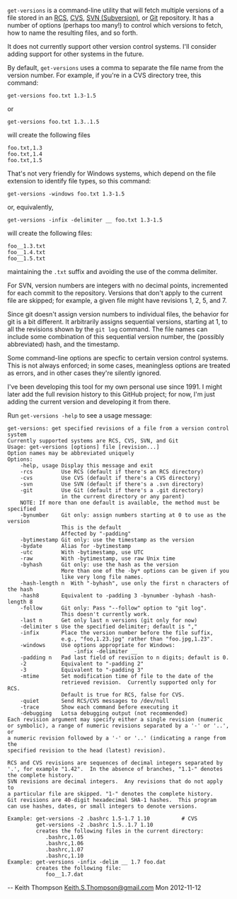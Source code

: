 `get-versions` is a command-line utility that will fetch multiple
versions of a file stored in an
[RCS](http://www.gnu.org/software/rcs/),
[CVS](http://www.nongnu.org/cvs/),
[SVN (Subversion)](http://subversion.apache.org/), or
[Git](http://git-scm.com/)
repository. It has a number of options (perhaps too many!) to control
which versions to fetch, how to name the resulting files, and so forth.

It does not currently support other version control systems.
I'll consider adding support for other systems in the future.

By default, `get-versions` uses a comma to separate the file name from
the version number.  For example, if you're in a CVS directory tree,
this command:

    get-versions foo.txt 1.3-1.5

or

    get-versions foo.txt 1.3..1.5

will create the following files

    foo.txt,1.3
    foo.txt,1.4
    foo.txt,1.5

That's not very friendly for Windows systems, which depend on the
file extension to identify file types, so this command:

    get-versions -windows foo.txt 1.3-1.5

or, equivalently, 

    get-versions -infix -delimiter __ foo.txt 1.3-1.5

will create the following files:

    foo__1.3.txt
    foo__1.4.txt
    foo__1.5.txt

maintaining the `.txt` suffix and avoiding the use of the comma
delimiter.

For SVN, version numbers are integers with no decimal points,
incremented for each commit to the repository.  Versions that don't
apply to the current file are skipped; for example, a given file
might have revisions 1, 2, 5, and 7.

Since git doesn't assign version numbers to individual files,
the behavior for git is a bit different.  It arbitrarily assigns
sequential versions, starting at 1, to all the revisions shown by the
`git log` command.  The file names can include some combination of
this sequential version number, the (possibly abbreviated) hash,
and the timestamp.

Some command-line options are specfic to certain version control
systems.  This is not always enforced; in some cases, meaningless
options are treated as errors, and in other cases they're silently
ignored.

I've been developing this tool for my own personal use since 1991.
I might later add the full revision history to this GitHub project; for
now, I'm just adding the current version and developing it from there.

Run `get-versions -help` to see a usage message:

    get-versions: get specified revisions of a file from a version control system
    Currently supported systems are RCS, CVS, SVN, and Git
    Usage: get-versions [options] file [revision...]
    Option names may be abbreviated uniquely
    Options:
        -help, usage Display this message and exit
        -rcs         Use RCS (default if there's an RCS directory)
        -cvs         Use CVS (default if there's a CVS directory)
        -svn         Use SVN (default if there's a .svn directory)
        -git         Use Git (default if there's a .git directory)
                     in the current directory or any parent)
        NOTE: If more than one default is available, the method must be specified
        -bynumber    Git only: assign numbers starting at 0 to use as the version
                     This is the default
                     Affected by "-padding"
        -bytimestamp Git only: use the timestamp as the version
        -bydate      Alias for -bytimestamp
        -utc         With -bytimestamp, use UTC
        -raw         With -bytimestamp, use raw Unix time
        -byhash      Git only: use the hash as the version
                     More than one of the -by* options can be given if you
                     like very long file names.
        -hash-length n  With "-byhash", use only the first n characters of the hash
        -hash8       Equivalent to -padding 3 -bynumber -byhash -hash-length 8
        -follow      Git only: Pass "--follow" option to "git log".
                     This doesn't currently work.
        -last n      Get only last n versions (git only for now)
        -delimiter s Use the specified delimiter; default is ","
        -infix       Place the version number before the file suffix,
                     e.g., "foo,1.23.jpg" rather than "foo.jpg,1.23".
        -windows     Use options appropriate for Windows:
                         -infix -delimiter __ 
        -padding n   Pad last field of revision to n digits; default is 0.
        -2           Equivalent to "-padding 2"
        -3           Equivalent to "-padding 3"
        -mtime       Set modification time of file to the date of the
                     retrieved revision.  Currently supported only for RCS.
                     Default is true for RCS, false for CVS.
        -quiet       Send RCS/CVS messages to /dev/null
        -trace       Show each command before executing it
        -debugging   Lotsa debugging output (not recommended)
    Each revision argument may specify either a single revision (numeric
    or symbolic), a range of numeric revisions separated by a '-' or '..', or
    a numeric revision followed by a '-' or '..' (indicating a range from the
    specified revision to the head (latest) revision).

    RCS and CVS revisions are sequences of decimal integers separated by
    '.', for example "1.42".  In the absence of branches, "1.1-" denotes
    the complete history.
    SVN revisions are decimal integers.  Any revisions that do not apply to
    a particular file are skipped. "1-" denotes the complete history.
    Git revisions are 40-digit hexadecimal SHA-1 hashes.  This program
    can use hashes, dates, or small integers to denote versions.

    Example: get-versions -2 .bashrc 1.5-1.7 1.10          # CVS
             get-versions -2 .bashrc 1.5..1.7 1.10
             creates the following files in the current directory:
                .bashrc,1.05
                .bashrc,1.06
                .bashrc,1.07
                .bashrc,1.10
    Example: get-versions -infix -delim __ 1.7 foo.dat
             creates the following file:
                foo__1.7.dat

-- Keith Thompson <Keith.S.Thompson@gmail.com> Mon 2012-11-12
